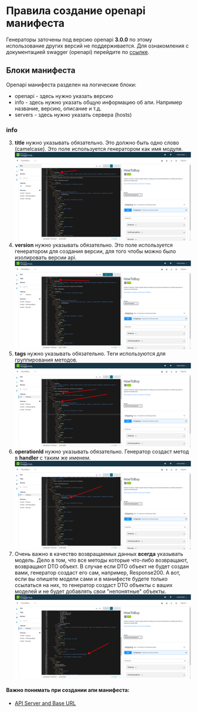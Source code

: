 # Правила создание openapi манифеста
Генераторы заточены под версию openapi **3.0.0** по этому использование других версий не поддерживается.
Для ознакомления с документацией swagger (openapi) перейдите по [ссылке](https://swagger.io/docs/).   


## Блоки манифеста
Оpenapi манифеста разделен на логические блоки:
 * openapi - здесь нужно указать версию
 * info - здесь нужно указать общую информацию об апи. Например название, версию, описание и т.д.
 * servers - здесь нужно указать сервера (hosts) 
### info

3. **title** нужно указывать обязательно. Это должно быть одно слово (camelcase). Это поле используется генератором как имя модуля.
   ![title](assets/img/1.png)  
4. **version** нужно указывать обязательно. Это поле используется генератором для создания версии, для того чтобы можно было изолировать версии api.
   ![version](assets/img/2.png)
5. **tags** нужно указывать обязательно. Теги используются для группирования методов.
   ![tag](assets/img/3.png)   
6. **operationId** нужно указывать обязательно. Генератор создаст метод в **handler** с таким же именем. 
   ![operationId](assets/img/4.png) 
7. Очень важно в качество возвращаемых данных **всегда** указывать модель. Дело в том, что все методы которые что-либо возвращают, возвращают DTO объект. В случае если DTO объект не будет создан вами, генератор создаст его сам, например, Response200. А вот, если вы опишете модели сами и в манифесте будете только ссылаться на них, то генератор создаст DTO объекты с ваших моделей и не будет добавлять свои "непонятные" объекты.
   ![dto](assets/img/5.png)
   

#### Важно понимать при создании апи манифеста:
 * [API Server and Base URL](https://swagger.io/docs/specification/api-host-and-base-path/)   
